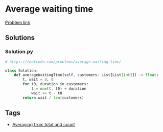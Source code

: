 # Average waiting time

[Problem link](https://leetcode.com/problems/average-waiting-time/)

## Solutions


### Solution.py
```py
# https://leetcode.com/problems/average-waiting-time/

class Solution:
    def averageWaitingTime(self, customers: List[List[int]]) -> float:
        t, wait = 0, 0
        for t0, duration in customers:
            t = max(t, t0) + duration
            wait += t - t0
        return wait / len(customers)
```
## Tags

* [Averaging from total and count](/Collections/averaging-from-total-and-count.md#averaging-from-total-and-count)

